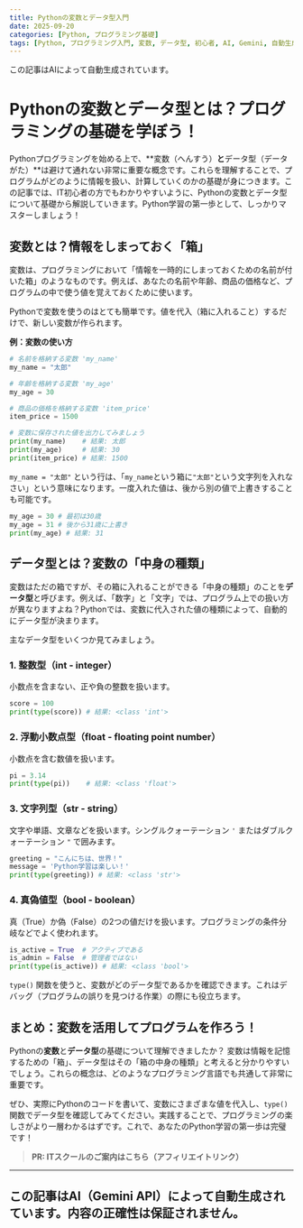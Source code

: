 ```yaml
---
title: Pythonの変数とデータ型入門
date: 2025-09-20
categories: [Python, プログラミング基礎]
tags: [Python, プログラミング入門, 変数, データ型, 初心者, AI, Gemini, 自動生成]
---
```


この記事はAIによって自動生成されています。

# Pythonの変数とデータ型とは？プログラミングの基礎を学ぼう！

Pythonプログラミングを始める上で、**変数（へんすう）**と**データ型（データがた）**は避けて通れない非常に重要な概念です。これらを理解することで、プログラムがどのように情報を扱い、計算していくのかの基礎が身につきます。この記事では、IT初心者の方でもわかりやすいように、Pythonの変数とデータ型について基礎から解説していきます。Python学習の第一歩として、しっかりマスターしましょう！

## 変数とは？情報をしまっておく「箱」

変数は、プログラミングにおいて「情報を一時的にしまっておくための名前が付いた箱」のようなものです。例えば、あなたの名前や年齢、商品の価格など、プログラムの中で使う値を覚えておくために使います。

Pythonで変数を使うのはとても簡単です。値を代入（箱に入れること）するだけで、新しい変数が作られます。

**例：変数の使い方**

```python
# 名前を格納する変数 'my_name'
my_name = "太郎"

# 年齢を格納する変数 'my_age'
my_age = 30

# 商品の価格を格納する変数 'item_price'
item_price = 1500

# 変数に保存された値を出力してみましょう
print(my_name)    # 結果: 太郎
print(my_age)     # 結果: 30
print(item_price) # 結果: 1500
```

`my_name = "太郎"` という行は、「`my_name`という箱に`"太郎"`という文字列を入れなさい」という意味になります。一度入れた値は、後から別の値で上書きすることも可能です。

```python
my_age = 30 # 最初は30歳
my_age = 31 # 後から31歳に上書き
print(my_age) # 結果: 31
```

## データ型とは？変数の「中身の種類」

変数はただの箱ですが、その箱に入れることができる「中身の種類」のことを**データ型**と呼びます。例えば、「数字」と「文字」では、プログラム上での扱い方が異なりますよね？Pythonでは、変数に代入された値の種類によって、自動的にデータ型が決まります。

主なデータ型をいくつか見てみましょう。

### 1. 整数型（int - integer）
小数点を含まない、正や負の整数を扱います。
```python
score = 100
print(type(score)) # 結果: <class 'int'>
```

### 2. 浮動小数点型（float - floating point number）
小数点を含む数値を扱います。
```python
pi = 3.14
print(type(pi))    # 結果: <class 'float'>
```

### 3. 文字列型（str - string）
文字や単語、文章などを扱います。シングルクォーテーション `'` またはダブルクォーテーション `"` で囲みます。
```python
greeting = "こんにちは、世界！"
message = 'Python学習は楽しい！'
print(type(greeting)) # 結果: <class 'str'>
```

### 4. 真偽値型（bool - boolean）
真（True）か偽（False）の2つの値だけを扱います。プログラミングの条件分岐などでよく使われます。
```python
is_active = True  # アクティブである
is_admin = False  # 管理者ではない
print(type(is_active)) # 結果: <class 'bool'>
```

`type()` 関数を使うと、変数がどのデータ型であるかを確認できます。これはデバッグ（プログラムの誤りを見つける作業）の際にも役立ちます。

## まとめ：変数を活用してプログラムを作ろう！

Pythonの**変数**と**データ型**の基礎について理解できましたか？
変数は情報を記憶するための「箱」、データ型はその「箱の中身の種類」と考えると分かりやすいでしょう。これらの概念は、どのようなプログラミング言語でも共通して非常に重要です。

ぜひ、実際にPythonのコードを書いて、変数にさまざまな値を代入し、`type()` 関数でデータ型を確認してみてください。実践することで、プログラミングの楽しさがより一層わかるはずです。これで、あなたのPython学習の第一歩は完璧です！
> **PR: ITスクールのご案内はこちら（アフィリエイトリンク）**

---
この記事はAI（Gemini API）によって自動生成されています。内容の正確性は保証されません。
---
